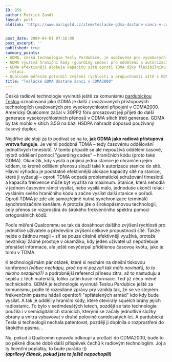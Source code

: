 ```yaml
---
ID: 959
author: Patrick Zandl
layout: post
oldlink: 'https://www.marigold.cz/item/teslacke-gdma-dostane-sanci-v-cdma2000

  '
post_date: 2004-04-01 07:16:00
post_excerpt: ''
published: true
summary_points:
- GDMA, česká technologie Tesly Pardubice, je uvažována pro vysokorychlostní CDMA2000.
- GDMA využívá hraniční kódy (guarding codes) pro oddělení a autorizaci stanic.
- GDMA efektivněji alokuje kapacitu sítě oproti TDMA díky flexibilnímu ukončování
  relací.
- Qualcomm měřením potvrdil zvýšení rychlosti a propustnosti sítě s GDMA.
title: "Teslácké GDMA dostane šanci v CDMA2000"
---
```


<p>
Česká radiová technologie vyvinutá ještě za komunismu&#160;<A href="http://teslapar.cz/" target=_blank>pardubickou Teslou</A> označovaná jako GDMA je další z uvažovaných přístupových technologiích uvažovaných pro vysokorychlostní připojení v CDMA2000. Americký Qualcomm začal v 3GPP2 fóru prosazovat její přijetí do další generace vysokorychlostních přenosů v CDMA sítích třetí generace. GDMA by tak mohlo v sítích 3.5G na bázi HSDPA nahradit doposud používaný časový duplex. </p>

<p>
Nejdříve ale stojí za to podívat se na to, <STRONG>jak GDMA jako radiová přístupová vrstva funguje</STRONG>. Je velmi podobná TDMA &#8211; tedy časovému oddělování jednotlivých timeslotů. V tomto případě se ale nepoužívá oddělení časové, nýbrž oddělení pomocí "guarding codes" &#8211; hraničních kódu (proto také GDMA). Okamžik, kdy vysílá a přijímá jedna stanice je ohraničen jejím kódem, to kromě odlišení přenosu slouží také k autorizace stanice do sítě. Hlavní výhodou je podstatně efektivnější alokace kapacity sítě na stanice, které ji vyžadují &#8211; oproti TDMA odpadá problematické sdružování timeslotů a kapacita frekvence může být využita na maximum. Stanice, která nehodlá v jednom časovém rámci vysílat, nebo vysílá málo, jednoduše ukončí relaci vysláním svého hraničního kódu a začne vysílat další stanice v pořadí. Oproti TDMA je zde ale samozřejmě nutná synchronizace terminálů synchronizačním kanálem. A protože jde o širokopásmovou technologii, celý přenos se rozprostírá do širokého frekvenčního spektra pomocí ortogonálních kódů. 
<p>
Podle měření Qualcommu se tak dá dosáhnout dalšího zvýšení rychlosti pro jednotlivé uživatele a především zvýšení celkové propustnosti sítě. Takže nejde o žádnou magii &#8211; síť se pouze citelně efektivněji využívá, protože nevznikají žádné prostoje v okamžiku, kdy jeden uživatel už nepotřebuje přenášet informace, ale ještě nevyčerpal přidělenou časovou kvótu, jako je tomu v TDMA. 
<p>
K technologii mám pár otázek, které si nechám na dnešní tiskovou konferenci<EM> (vůbec nechápu, proč na ni pozvali tak málo novinářů, to to nikoho nezajímá?)</EM> a podrobnější referenci přinesu zítra, až to nastuduju a sepíšu z těch materiálů, toliko zatím kusé informace. Teď již něco méně technického. GDMA je technologie vyvinutá Teslou Pardubice ještě za komunismu, podle té rozesílané zprávy prý vznikla tak, že se ve stejném frekvenčním pásmu hádali operátoři "spřátelených armád" kdo kdy bude vysílat. A tak je oddělily hraniční kódy, které otevíraly squelch brány jejich radiostanic. To bylo v sedmdesátých letech, později se tato technologie použila i v semidigitálních stanicích, kterými se začaly jednotlivé složky obrany a vnitra vybavovat v druhé polovině osmdesátých let. A pardubická Tesla si technologii nechala patentovat, později ji doplnila o rozprostření do širokého pásma. . 
<p>
Nu, pokud ji Qualcomm opravdu odkoupí a protlačí do CDMA2000, bude to po pěkně dlouhé době další příspěvek čechů k radiovým technologiím. Joj a ty licenční poplatky, to bude paráda :))<BR><STRONG><EM>(aprílový článek, pokud jste to ještě nepochopili)</EM></STRONG></p>